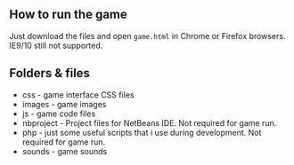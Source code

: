 ## How to run the game

Just download the files and open `game.html` in Chrome or Firefox browsers. IE9/10 still not supported.

## Folders & files

* css - game interface CSS files
* images - game images
* js - game code files
* nbproject - Project files for NetBeans IDE. Not required for game run.
* php - just some useful scripts that i use during development. Not required for game run.
* sounds - game sounds